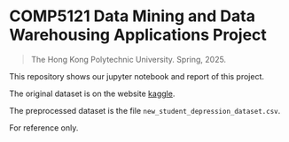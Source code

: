 # COMP5121 Data Mining and Data Warehousing Applications Project
> The Hong Kong Polytechnic University. Spring, 2025.

This repository shows our jupyter notebook and report of this project.

The original dataset is on the website [kaggle](https://www.kaggle.com/datasets/adilshamim8/student-depression-dataset).

The preprocessed dataset is the file `new_student_depression_dataset.csv`.

For reference only.
